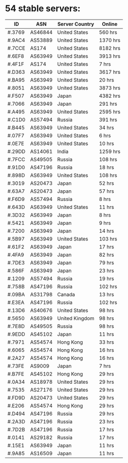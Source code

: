 # 54 stable servers:

| ID | ASN | Server Country | Online |
| ------ | ------ | ------ | ------ |
| #.3769 | AS46844 | United States | 560 hrs |
| #.9AC4 | AS53889 | United States | 1370 hrs |
| #.7CCE | AS174 | United States | 8182 hrs |
| #.6EF8 | AS63949 | United States | 3913 hrs |
| #.4F1F | AS174 | United States | 7 hrs |
| #.D363 | AS63949 | United States | 3617 hrs |
| #.BA95 | AS63949 | United States | 20 hrs |
| #.8051 | AS63949 | United States | 3873 hrs |
| #.F507 | AS63949 | Japan | 4382 hrs |
| #.7066 | AS63949 | Japan | 291 hrs |
| #.A495 | AS63949 | United States | 2595 hrs |
| #.C1D0 | AS57494 | Russia | 391 hrs |
| #.B445 | AS63949 | United States | 34 hrs |
| #.07F7 | AS63949 | United States | 6 hrs |
| #.0E7E | AS63949 | United States | 10 hrs |
| #.29DD | AS14061 | India | 1259 hrs |
| #.7FCC | AS49505 | Russia | 108 hrs |
| #.91D0 | AS47196 | Russia | 18 hrs |
| #.898D | AS63949 | United States | 108 hrs |
| #.3019 | AS20473 | Japan | 52 hrs |
| #.63A7 | AS20473 | Japan | 57 hrs |
| #.F6D9 | AS57494 | Russia | 8 hrs |
| #.643D | AS63949 | United States | 11 hrs |
| #.3D32 | AS63949 | Japan | 8 hrs |
| #.5421 | AS63949 | Japan | 9 hrs |
| #.7200 | AS63949 | Japan | 14 hrs |
| #.5B97 | AS63949 | United States | 103 hrs |
| #.61F2 | AS63949 | Japan | 17 hrs |
| #.4FA9 | AS63949 | Japan | 82 hrs |
| #.7DE3 | AS63949 | Japan | 79 hrs |
| #.586F | AS63949 | Japan | 23 hrs |
| #.1209 | AS57494 | Russia | 19 hrs |
| #.758B | AS47196 | Russia | 102 hrs |
| #.09BA | AS31798 | Canada | 13 hrs |
| #.E3EA | AS47196 | Russia | 102 hrs |
| #.13D6 | AS40676 | United States | 98 hrs |
| #.5650 | AS63949 | United Kingdom | 98 hrs |
| #.7E8D | AS49505 | Russia | 98 hrs |
| #.9EDD | AS45102 | Japan | 11 hrs |
| #.7971 | AS54574 | Hong Kong | 33 hrs |
| #.6065 | AS54574 | Hong Kong | 16 hrs |
| #.2A27 | AS54574 | Hong Kong | 16 hrs |
| #.73FE | AS9009 | Japan | 7 hrs |
| #.B7FE | AS45102 | Hong Kong | 29 hrs |
| #.0A34 | AS18978 | United States | 29 hrs |
| #.7535 | AS27176 | United States | 29 hrs |
| #.FD9D | AS20473 | United States | 29 hrs |
| #.E206 | AS54574 | Hong Kong | 29 hrs |
| #.D494 | AS47196 | Russia | 29 hrs |
| #.2A3D | AS47196 | Russia | 23 hrs |
| #.7D2B | AS47196 | Russia | 17 hrs |
| #.0141 | AS29182 | Russia | 17 hrs |
| #.15E1 | AS63949 | Japan | 11 hrs |
| #.9A85 | AS16509 | Japan | 11 hrs |

